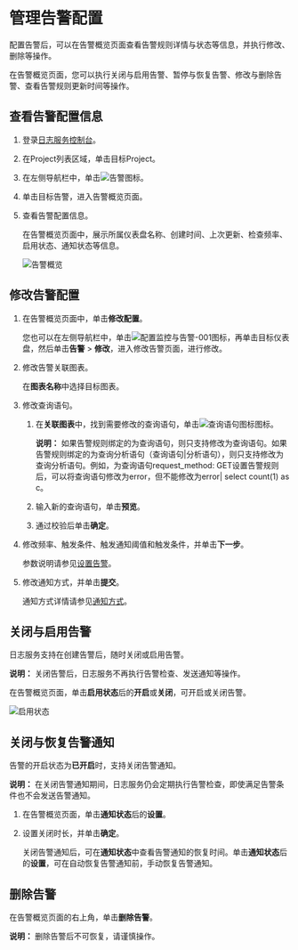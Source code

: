 # 管理告警配置

配置告警后，可以在告警概览页面查看告警规则详情与状态等信息，并执行修改、删除等操作。

在告警概览页面，您可以执行关闭与启用告警、暂停与恢复告警、修改与删除告警、查看告警规则更新时间等操作。

## 查看告警配置信息

1.  登录[日志服务控制台](https://sls.console.aliyun.com)。

2.  在Project列表区域，单击目标Project。

3.  在左侧导航栏中，单击![告警](https://static-aliyun-doc.oss-accelerate.aliyuncs.com/assets/img/zh-CN/9918525161/p110115.png)图标。

4.  单击目标告警，进入告警概览页面。

5.  查看告警配置信息。

    在告警概览页面中，展示所属仪表盘名称、创建时间、上次更新、检查频率、启用状态、通知状态等信息。

    ![告警概览](https://static-aliyun-doc.oss-accelerate.aliyuncs.com/assets/img/zh-CN/3655209951/p33234.png)


## 修改告警配置

1.  在告警概览页面中，单击**修改配置**。

    您也可以在左侧导航栏中，单击![配置监控与告警-001](https://static-aliyun-doc.oss-accelerate.aliyuncs.com/assets/img/zh-CN/2453749951/p104975.png)图标，再单击目标仪表盘，然后单击**告警** \> **修改**，进入修改告警页面，进行修改。

2.  修改告警关联图表。

    在**图表名称**中选择目标图表。

3.  修改查询语句。

    1.  在**关联图表**中，找到需要修改的查询语句，单击![查询语句图标](https://static-aliyun-doc.oss-accelerate.aliyuncs.com/assets/img/zh-CN/8524008951/p34111.png)图标。

        **说明：** 如果告警规则绑定的为查询语句，则只支持修改为查询语句。如果告警规则绑定的为查询分析语句（查询语句\|分析语句），则只支持修改为查询分析语句。例如，为查询语句request\_method: GET设置告警规则后，可以将查询语句修改为error，但不能修改为error\| select count\(1\) as c。

    2.  输入新的查询语句，单击**预览**。

    3.  通过校验后单击**确定**。

4.  修改频率、触发条件、触发通知阈值和触发条件，并单击**下一步**。

    参数说明请参见[设置告警](/intl.zh-CN/可视化与告警/告警/设置告警.md)。

5.  修改通知方式，并单击**提交**。

    通知方式详情请参见[通知方式](/intl.zh-CN/可视化与告警/告警/通知方式.md)。


## 关闭与启用告警

日志服务支持在创建告警后，随时关闭或启用告警。

**说明：** 关闭告警后，日志服务不再执行告警检查、发送通知等操作。

在告警概览页面，单击**启用状态**后的**开启**或**关闭**，可开启或关闭告警。

![启用状态](https://static-aliyun-doc.oss-accelerate.aliyuncs.com/assets/img/zh-CN/3655209951/p62855.png)

## 关闭与恢复告警通知

告警的开启状态为**已开启**时，支持关闭告警通知。

**说明：** 在关闭告警通知期间，日志服务仍会定期执行告警检查，即使满足告警条件也不会发送告警通知。

1.  在告警概览页面，单击**通知状态**后的**设置**。

2.  设置关闭时长，并单击**确定**。

    关闭告警通知后，可在**通知状态**中查看告警通知的恢复时间。单击**通知状态**后的**设置**，可在自动恢复告警通知前，手动恢复告警通知。


## 删除告警

在告警概览页面的右上角，单击**删除告警**。

**说明：** 删除告警后不可恢复，请谨慎操作。

